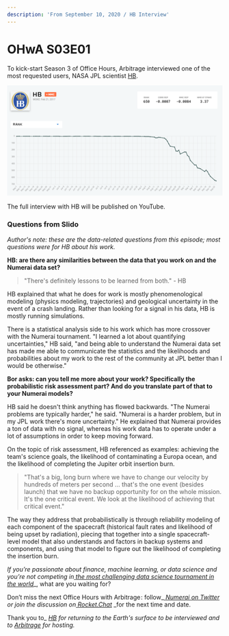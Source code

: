 ```yaml
---
description: 'From September 10, 2020 / HB Interview'
---
```


# OHwA S03E01

To kick-start Season 3 of Office Hours, Arbitrage interviewed one of the most requested users, NASA JPL scientist [HB](https://numer.ai/hb). 

![You could say his model spent some time in the \#1 spot](../../../.gitbook/assets/hb.png)

The full interview with HB will be published on YouTube.

### Questions from Slido

_Author's note: these are the data-related questions from this episode; most questions were for HB about his work._

**HB: are there any similarities between the data that you work on and the Numerai data set?**

> "There's definitely lessons to be learned from both." - HB

HB explained that what he does for work is mostly phenomenological modeling \(physics modeling, trajectories\) and geological uncertainty in the event of a crash landing. Rather than looking for a signal in his data, HB is mostly running simulations. 

There is a statistical analysis side to his work which has more crossover with the Numerai tournament. "I learned a lot about quantifying uncertainties," HB said, "and being able to understand the Numerai data set has made me able to communicate the statistics and the likelihoods and probabilities about my work to the rest of the community at JPL better than I would be otherwise."

**Bor asks: can you tell me more about your work? Specifically the probabilistic risk assessment part? And do you translate part of that to your Numerai models?**

HB said he doesn't think anything has flowed backwards. "The Numerai problems are typically harder," he said. "Numerai is a harder problem, but in my JPL work there's more uncertainty." He explained that Numerai provides a ton of data with no signal, whereas his work data has to operate under a lot of assumptions in order to keep moving forward.

On the topic of risk assessment, HB referenced as examples: achieving the team's science goals, the likelihood of contaminating a Europa ocean, and the likelihood of completing the Jupiter orbit insertion burn. 

> "That's a big, long burn where we have to change our velocity by hundreds of meters per second ... that's the one event \(besides launch\) that we have no backup opportunity for on the whole mission. It's the one critical event. We look at the likelihood of achieving that critical event."

The way they address that probabilistically is through reliability modeling of each component of the spacecraft \(historical fault rates and likelihood of being upset by radiation\), piecing that together into a single spacecraft-level model that also understands and factors in backup systems and components, and using that model to figure out the likelihood of completing the insertion burn.

_If you’re passionate about finance, machine learning, or data science and you’re not competing in_[ _the most challenging data science tournament in the world_](https://numer.ai/tournament)_, what are you waiting for?  
  
Don’t miss the next Office Hours with Arbitrage : follow_[ _Numerai on Twitter_](http://twitter.com/numerai) _or join the discussion on_[ _Rocket.Chat_](https://community.numer.ai/home) _for the next time and date.  
  
Thank you to_ [_HB_](https://numer.ai/hb) _for returning to the Earth's surface to be interviewed_ _and to_ [_Arbitrage_](https://numer.ai/arbitrage) _for hosting._








